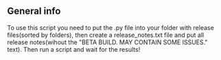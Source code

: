 ## General info
To use this script you need to put the .py file into your folder with release files(sorted by folders), then create a release_notes.txt file and put all release notes(wihout the "BETA BUILD. MAY CONTAIN SOME ISSUES." text). Then run a script and wait for the results!
